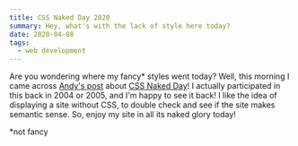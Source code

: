 ```yaml
---
title: CSS Naked Day 2020
summary: Hey, what's with the lack of style here today?
date: 2020-04-08
tags:
  - web development
---
```


Are you wondering where my fancy\* styles went today? Well, this morning I came across [Andy's post](https://hankchizljaw.com/wrote/css-naked-day-2020/) about [CSS Naked Day](https://css-naked-day.github.io/)! I actually participated in this back in 2004 or 2005, and I'm happy to see it back! I like the idea of displaying a site without CSS, to double check and see if the site makes semantic sense. So, enjoy my site in all its naked glory today!

\*not fancy
